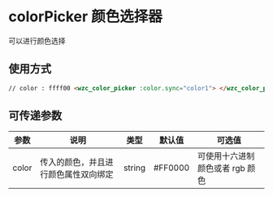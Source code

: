 # colorPicker 颜色选择器

可以进行颜色选择

## 使用方式

```html
// color : ffff00 <wzc_color_picker :color.sync="color1"> </wzc_color_picker>
```

## 可传递参数

| 参数  | 说明                                 | 类型   | 默认值  | 可选值                          |
| ----- | ------------------------------------ | ------ | ------- | ------------------------------- |
| color | 传入的颜色，并且进行颜色属性双向绑定 | string | #FF0000 | 可使用十六进制颜色或者 rgb 颜色 |

<br/>
